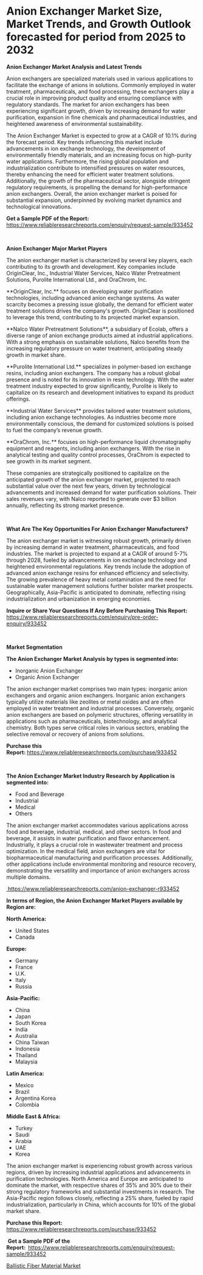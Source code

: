 <p><h1>Anion Exchanger Market Size, Market Trends, and Growth Outlook forecasted for period from 2025 to 2032</h1></p><p><strong>Anion Exchanger Market Analysis and Latest Trends</strong></p>
<p><p>Anion exchangers are specialized materials used in various applications to facilitate the exchange of anions in solutions. Commonly employed in water treatment, pharmaceuticals, and food processing, these exchangers play a crucial role in improving product quality and ensuring compliance with regulatory standards. The market for anion exchangers has been experiencing significant growth, driven by increasing demand for water purification, expansion in fine chemicals and pharmaceutical industries, and heightened awareness of environmental sustainability.</p><p>The Anion Exchanger Market is expected to grow at a CAGR of 10.1% during the forecast period. Key trends influencing this market include advancements in ion exchange technology, the development of environmentally friendly materials, and an increasing focus on high-purity water applications. Furthermore, the rising global population and industrialization contribute to intensified pressures on water resources, thereby enhancing the need for efficient water treatment solutions. Additionally, the growth of the pharmaceutical sector, alongside stringent regulatory requirements, is propelling the demand for high-performance anion exchangers. Overall, the anion exchanger market is poised for substantial expansion, underpinned by evolving market dynamics and technological innovations.</p></p>
<p><strong>Get a Sample PDF of the Report:&nbsp;</strong> <a href="https://www.reliableresearchreports.com/enquiry/request-sample/933452?utm_campaign=2655&utm_medium=2&utm_source=Github&utm_content=ia&utm_term=02042025&utm_id=anion-exchanger">https://www.reliableresearchreports.com/enquiry/request-sample/933452</a></p>
<p>&nbsp;</p>
<p><strong>Anion Exchanger Major Market Players</strong></p>
<p><p>The anion exchanger market is characterized by several key players, each contributing to its growth and development. Key companies include OriginClear, Inc., Industrial Water Services, Nalco Water Pretreatment Solutions, Purolite International Ltd., and OraChrom, Inc.</p><p>**OriginClear, Inc.** focuses on developing water purification technologies, including advanced anion exchange systems. As water scarcity becomes a pressing issue globally, the demand for efficient water treatment solutions drives the company's growth. OriginClear is positioned to leverage this trend, contributing to its projected market expansion.</p><p>**Nalco Water Pretreatment Solutions**, a subsidiary of Ecolab, offers a diverse range of anion exchange products aimed at industrial applications. With a strong emphasis on sustainable solutions, Nalco benefits from the increasing regulatory pressure on water treatment, anticipating steady growth in market share.</p><p>**Purolite International Ltd.** specializes in polymer-based ion exchange resins, including anion exchangers. The company has a robust global presence and is noted for its innovation in resin technology. With the water treatment industry expected to grow significantly, Purolite is likely to capitalize on its research and development initiatives to expand its product offerings.</p><p>**Industrial Water Services** provides tailored water treatment solutions, including anion exchange technologies. As industries become more environmentally conscious, the demand for customized solutions is poised to fuel the company’s revenue growth.</p><p>**OraChrom, Inc.** focuses on high-performance liquid chromatography equipment and reagents, including anion exchangers. With the rise in analytical testing and quality control processes, OraChrom is expected to see growth in its market segment.</p><p>These companies are strategically positioned to capitalize on the anticipated growth of the anion exchanger market, projected to reach substantial value over the next few years, driven by technological advancements and increased demand for water purification solutions. Their sales revenues vary, with Nalco reported to generate over $3 billion annually, reflecting its strong market presence.</p></p>
<p>&nbsp;</p>
<p><strong>What Are The Key Opportunities For Anion Exchanger Manufacturers?</strong></p>
<p><p>The anion exchanger market is witnessing robust growth, primarily driven by increasing demand in water treatment, pharmaceuticals, and food industries. The market is projected to expand at a CAGR of around 5-7% through 2028, fueled by advancements in ion exchange technology and heightened environmental regulations. Key trends include the adoption of advanced anion exchange resins for enhanced efficiency and selectivity. The growing prevalence of heavy metal contamination and the need for sustainable water management solutions further bolster market prospects. Geographically, Asia-Pacific is anticipated to dominate, reflecting rising industrialization and urbanization in emerging economies.</p></p>
<p><strong>Inquire or Share Your Questions If Any Before Purchasing This Report:</strong> <a href="https://www.reliableresearchreports.com/enquiry/pre-order-enquiry/933452?utm_campaign=2655&utm_medium=2&utm_source=Github&utm_content=ia&utm_term=02042025&utm_id=anion-exchanger">https://www.reliableresearchreports.com/enquiry/pre-order-enquiry/933452</a></p>
<p>&nbsp;</p>
<p><strong>Market Segmentation</strong></p>
<p><strong>The Anion Exchanger Market Analysis by types is segmented into:</strong></p>
<p><ul><li>Inorganic Anion Exchanger</li><li>Organic Anion Exchanger</li></ul></p>
<p><p>The anion exchanger market comprises two main types: inorganic anion exchangers and organic anion exchangers. Inorganic anion exchangers typically utilize materials like zeolites or metal oxides and are often employed in water treatment and industrial processes. Conversely, organic anion exchangers are based on polymeric structures, offering versatility in applications such as pharmaceuticals, biotechnology, and analytical chemistry. Both types serve critical roles in various sectors, enabling the selective removal or recovery of anions from solutions.</p></p>
<p><strong>Purchase this Report:&nbsp;</strong><a href="https://www.reliableresearchreports.com/purchase/933452?utm_campaign=2655&utm_medium=2&utm_source=Github&utm_content=ia&utm_term=02042025&utm_id=anion-exchanger">https://www.reliableresearchreports.com/purchase/933452</a></p>
<p>&nbsp;</p>
<p><strong>The Anion Exchanger Market Industry Research by Application is segmented into:</strong></p>
<p><ul><li>Food and Beverage</li><li>Industrial</li><li>Medical</li><li>Others</li></ul></p>
<p><p>The anion exchanger market accommodates various applications across food and beverage, industrial, medical, and other sectors. In food and beverage, it assists in water purification and flavor enhancement. Industrially, it plays a crucial role in wastewater treatment and process optimization. In the medical field, anion exchangers are vital for biopharmaceutical manufacturing and purification processes. Additionally, other applications include environmental monitoring and resource recovery, demonstrating the versatility and importance of anion exchangers across multiple domains.</p></p>
<p><a href="https://www.reliableresearchreports.com/anion-exchanger-r933452?utm_campaign=2655&utm_medium=2&utm_source=Github&utm_content=ia&utm_term=02042025&utm_id=anion-exchanger">&nbsp;https://www.reliableresearchreports.com/anion-exchanger-r933452</a></p>
<p><strong>In terms of Region, the Anion Exchanger Market Players available by Region are:</strong></p>
<p>
    <p> <strong> North America: </strong>
        <ul>
            <li>United States</li>
            <li>Canada</li>
        </ul>
        </p> 
    <p> <strong> Europe: </strong>
        <ul>
            <li>Germany</li>
            <li>France</li>
            <li>U.K.</li>
            <li>Italy</li>
            <li>Russia</li>
        </ul>
        </p> 
    <p> <strong> Asia-Pacific: </strong>
        <ul>
            <li>China</li>
            <li>Japan</li>
            <li>South Korea</li>
            <li>India</li>
            <li>Australia</li>
            <li>China Taiwan</li>
            <li>Indonesia</li>
            <li>Thailand</li>
            <li>Malaysia</li>
        </ul>
        </p> 
    <p> <strong> Latin America: </strong>
        <ul>
            <li>Mexico</li>
            <li>Brazil</li>
            <li>Argentina Korea</li>
            <li>Colombia</li>
        </ul>
        </p> 
    <p> <strong> Middle East & Africa: </strong>
        <ul>
            <li>Turkey</li>
            <li>Saudi</li>
            <li>Arabia</li>
            <li>UAE</li>
            <li>Korea</li>
        </ul>
    </p>
    </p>
<p><p>The anion exchanger market is experiencing robust growth across various regions, driven by increasing industrial applications and advancements in purification technologies. North America and Europe are anticipated to dominate the market, with respective shares of 35% and 30% due to their strong regulatory frameworks and substantial investments in research. The Asia-Pacific region follows closely, reflecting a 25% share, fueled by rapid industrialization, particularly in China, which accounts for 10% of the global market share.</p></p>
<p><strong>Purchase this Report: </strong><a href="https://www.reliableresearchreports.com/purchase/933452?utm_campaign=2655&utm_medium=2&utm_source=Github&utm_content=ia&utm_term=02042025&utm_id=anion-exchanger">https://www.reliableresearchreports.com/purchase/933452</a></p>
<p>&nbsp;<strong>Get a Sample PDF of the Report:&nbsp;&nbsp;</strong><a href="https://www.reliableresearchreports.com/enquiry/request-sample/933452?utm_campaign=2655&utm_medium=2&utm_source=Github&utm_content=ia&utm_term=02042025&utm_id=anion-exchanger">https://www.reliableresearchreports.com/enquiry/request-sample/933452</a></p>
<p><strong></strong></p>
<p><p><a href="https://github.com/ulyssacrayne00231/Market-Research-Report-List-1/blob/main/ballistic-fiber-material-market.md?utm_campaign=2655&utm_medium=2&utm_source=Github&utm_content=ia&utm_term=02042025&utm_id=anion-exchanger">Ballistic Fiber Material Market</a></p></p>